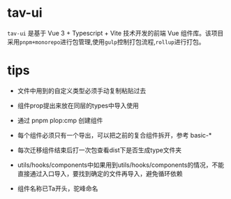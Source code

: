 # tav-ui

`tav-ui` 是基于 Vue 3 + Typescript + Vite 技术开发的前端 Vue 组件库。该项目采用`pnpm+monorepo`进行包管理,使用`gulp`控制打包流程,`rollup`进行打包。

# tips

- 文件中用到的自定义类型必须手动复制粘贴过去

- 组件prop提出来放在同层的types中导入使用

- 通过 pnpm plop:cmp 创建组件

- 每个组件必须只有一个导出，可以把之前的复合组件拆开，参考 basic-*

- 每次迁移组件结束后打一次包查看dist下是否生成type文件夹

- utils/hooks/components中如果用到utils/hooks/components的情况，不能直接通过入口导入，要找到确定的文件再导入，避免循环依赖

- 组件名称已Ta开头，驼峰命名
